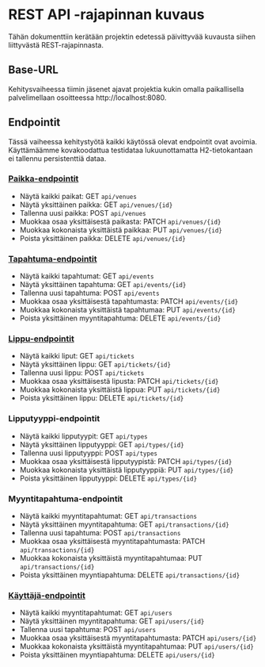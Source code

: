 # REST API -rajapinnan kuvaus

Tähän dokumenttiin kerätään projektin edetessä päivittyvää kuvausta siihen liittyvästä REST-rajapinnasta.

## Base-URL
Kehitysvaiheessa tiimin jäsenet ajavat projektia kukin omalla paikallisella palvelimellaan osoitteessa http://localhost:8080. 

## Endpointit
Tässä vaiheessa kehitystyötä kaikki käytössä olevat endpointit ovat avoimia. Käyttämäämme kovakoodattua testidataa lukuunottamatta H2-tietokantaan ei tallennu persistenttiä dataa.

### [Paikka-endpointit](paikat.md)
* Näytä kaikki paikat: GET `api/venues`
* Näytä yksittäinen paikka: GET `api/venues/{id}`
* Tallenna uusi paikka: POST `api/venues`
* Muokkaa osaa yksittäisestä paikasta: PATCH `api/venues/{id}`
* Muokkaa kokonaista yksittäistä paikkaa: PUT `api/venues/{id}`
* Poista yksittäinen paikka: DELETE `api/venues/{id}`

### [Tapahtuma-endpointit](tapahtumat.md)
* Näytä kaikki tapahtumat: GET `api/events`
* Näytä yksittäinen tapahtuma: GET `api/events/{id}`
* Tallenna uusi tapahtuma: POST `api/events`
* Muokkaa osaa yksittäisestä tapahtumasta: PATCH `api/events/{id}`
* Muokkaa kokonaista yksittäistä tapahtumaa: PUT `api/events/{id}`
* Poista yksittäinen myyntitapahtuma: DELETE `api/events/{id}`

### [Lippu-endpointit](liput.md)
* Näytä kaikki liput: GET `api/tickets`
* Näytä yksittäinen lippu: GET `api/tickets/{id}`
* Tallenna uusi lippu: POST `api/tickets`
* Muokkaa osaa yksittäisestä lipusta: PATCH `api/tickets/{id}`
* Muokkaa kokonaista yksittäistä lippua: PUT `api/tickets/{id}`
* Poista yksittäinen lippu: DELETE `api/tickets/{id}`

### Lipputyyppi-endpointit
* Näytä kaikki lipputyypit: GET `api/types`
* Näytä yksittäinen lipputyyppi: GET `api/types/{id}`
* Tallenna uusi lipputyyppi: POST `api/types`
* Muokkaa osaa yksittäisestä lipputyypistä: PATCH `api/types/{id}`
* Muokkaa kokonaista yksittäistä lipputyyppiä: PUT `api/types/{id}`
* Poista yksittäinen lipputyyppi: DELETE `api/types/{id}`

### Myyntitapahtuma-endpointit
* Näytä kaikki myyntitapahtumat: GET `api/transactions`
* Näytä yksittäinen myyntitapahtuma: GET `api/transactions/{id}`
* Tallenna uusi tapahtuma: POST `api/transactions`
* Muokkaa osaa yksittäisestä myyntitapahtumasta: PATCH `api/transactions/{id}`
* Muokkaa kokonaista yksittäistä myyntitapahtumaa: PUT `api/transactions/{id}`
* Poista yksittäinen myyntiapahtuma: DELETE `api/transactions/{id}`

### [Käyttäjä-endpointit](käyttäjät.md)
* Näytä kaikki myyntitapahtumat: GET `api/users`
* Näytä yksittäinen myyntitapahtuma: GET `api/users/{id}`
* Tallenna uusi tapahtuma: POST `api/users`
* Muokkaa osaa yksittäisestä myyntitapahtumasta: PATCH `api/users/{id}`
* Muokkaa kokonaista yksittäistä myyntitapahtumaa: PUT `api/users/{id}`
* Poista yksittäinen myyntiapahtuma: DELETE `api/users/{id}`

